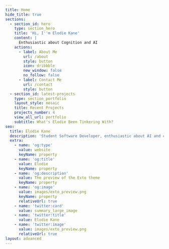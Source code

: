 ```yaml
---
title: Home
hide_title: true
sections:
  - section_id: hero
    type: section_hero
    title: 'Hi, I''m Elodie Kane'
    content: |
      Enthusiastic about Cognition and AI
    actions:
      - label: About Me
        url: /about
        style: button
        icon: dribbble
        new_window: false
        no_follow: false
      - label: Contact Me
        url: /contact
        style: button
  - section_id: latest-projects
    type: section_portfolio
    layout_style: mosaic
    title: Recent Projects
    projects_number: 4
    view_all_url: portfolio
    subtitle: What's Elodie Been Tinkering With?
seo:
  title: Elodie Kane
  description: 'Student Software Developer, enthusiastic about AI and cognition.'
  extra:
    - name: 'og:type'
      value: website
      keyName: property
    - name: 'og:title'
      value: Elodie
      keyName: property
    - name: 'og:description'
      value: The preview of the Exto theme
      keyName: property
    - name: 'og:image'
      value: images/exto_preview.png
      keyName: property
      relativeUrl: true
    - name: 'twitter:card'
      value: summary_large_image
    - name: 'twitter:title'
      value: Elodie Kane
    - name: 'twitter:image'
      value: images/exto_preview.png
      relativeUrl: true
layout: advanced
---
```

